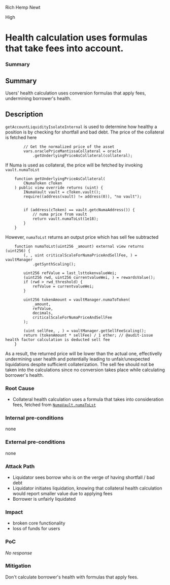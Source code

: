 Rich Hemp Newt

High

# Health calculation uses formulas that take fees into account.

### Summary

## Summary
Users' health calculation uses conversion formulas that apply fees, undermining borrower's health.
## Description
`getAccountLiquidityIsolateInternal` is used to determine how healthy a position is by checking for shortfall and bad debt. The price of the collateral is fetched here
```solidity
        // Get the normalized price of the asset
        vars.oraclePriceMantissaCollateral = oracle
            .getUnderlyingPriceAsCollateral(collateral); 
```
If Numa is used as collateral, the price will be fetched by invoking `vault.numaToLst`
```solidity
    function getUnderlyingPriceAsCollateral(
        CNumaToken cToken
    ) public view override returns (uint) {
        INumaVault vault = cToken.vault();
        require((address(vault) != address(0)), "no vault");


        if (address(cToken) == vault.getcNumaAddress()) {
            // numa price from vault
            return vault.numaToLst(1e18);
        }
    }
```
However, `numaToLst` returns an output price which has sell fee subtracted

```solidity
    function numaToLst(uint256 _amount) external view returns (uint256) {
        (, , uint criticalScaleForNumaPriceAndSellFee, ) = vaultManager
            .getSynthScaling();

        uint256 refValue = last_lsttokenvalueWei;
        (uint256 rwd, uint256 currentvalueWei, ) = rewardsValue();
        if (rwd > rwd_threshold) {
            refValue = currentvalueWei;
        }

        uint256 tokenAmount = vaultManager.numaToToken(
            _amount,
            refValue,
            decimals,
            criticalScaleForNumaPriceAndSellFee
        );

        (uint sellFee, , ) = vaultManager.getSellFeeScaling();
        return (tokenAmount * sellFee) / 1 ether; // @audit-issue health factor calculation is deducted sell fee
    }
```
As a result, the returned price will be lower than the actual one, effectivelly undermining user health and potentially leading to unfair/unexpected liquidations despite sufficient collaterization. The sell fee should not be taken into the calculations since no conversion takes place while calculating borrower's health.

### Root Cause

- Collateral health calculation uses a formula that takes into consideration fees, fetched from [`NumaVault.numaToLst`](https://github.com/sherlock-audit/2024-12-numa-audit/blob/ae1d7781efb4cb2c3a40c642887ddadeecabb97d/Numa/contracts/NumaProtocol/NumaVault.sol#L730-L731) 

### Internal pre-conditions

none 

### External pre-conditions

none

### Attack Path

- Liquidator sees borrow who is on the verge of having shortfall / bad debt
- Liquidator initiates liquidation, knowing that collateral health calculation would report smaller value due to applying fees
- Borrower is unfairly liquidated

### Impact

- broken core functionality
- loss of funds for users

### PoC

_No response_

### Mitigation

Don't calculate borrower's health with formulas that apply fees.